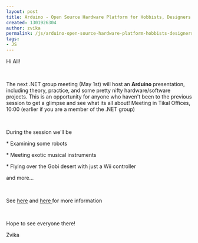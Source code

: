 ```yaml
---
layout: post
title: Arduino - Open Source Hardware Platform for Hobbists, Designers and Inventors
created: 1301926304
author: zvika
permalink: /js/arduino-open-source-hardware-platform-hobbists-designers-and-inventors
tags:
- JS
---
```

<p>Hi All!</p>
<p>&nbsp;</p>
<p>The next .NET group meeting (May 1st) will host an <strong>Arduino </strong>presentation, including theory, practice, and some pretty nifty hardware/software projects. This is an opportunity for anyone who haven't been to the previous session to get a glimpse and see what its all about! Meeting in Tikal Offices, 10:00 (earlier if you are a member of the .NET group)</p>
<p>&nbsp;</p>
<p>During the session we'll be</p>
<p>* Examining some robots</p>
<p>* Meeting exotic musical instruments</p>
<p>* Flying over the Gobi desert with just a Wii controller</p>
<p>and more...</p>
<p>&nbsp;</p>
<p>See <a href="http://www.tikalk.com/events/java-group-meeting-actor-model-scala">here</a> and <a href="http://www.tikalk.com/java/introducing-arduino">here </a>for more information</p>
<p>&nbsp;</p>
<p>Hope to see everyone there!</p>
<p>Zvika</p>
<p>&nbsp;</p>
<p>&nbsp;</p>
<p>&nbsp;</p>
<p>&nbsp;</p>
